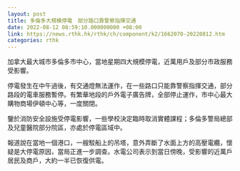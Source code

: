 ```yaml
---
layout: post
title: 多倫多大規模停電　部分路口靠警察指揮交通
date: 2022-08-12 08:59:10.000000000 +08:00
link: https://news.rthk.hk/rthk/ch/component/k2/1662070-20220812.htm
categories: rthk
---
```


加拿大最大城市多倫多市中心，當地星期四大規模停電，近萬用戶及部分市政服務受影響。
 
停電發生在中午過後，有交通燈無法運作，在一些路口只能靠警察指揮交通，部分路段的電車服務暫停。有繁華地段的戶外電子廣告牌，全部停止運作，市中心最大購物商場伊頓中心等，一度關閉。

鑒於消防安全設施受停電影響，一些學校決定臨時取消實體課程；多倫多警局總部及兒童醫院部分院區，亦處於停電區域中。 

報道說在當地一個港口，一艘駁船上的吊塔，意外弄斷了水面上方的高壓電纜，懷疑是大停電原因，當局正進一步調查。水電公司表示到當日傍晚，受影響的近萬戶居民及商戶，大約一半已恢復供電。
